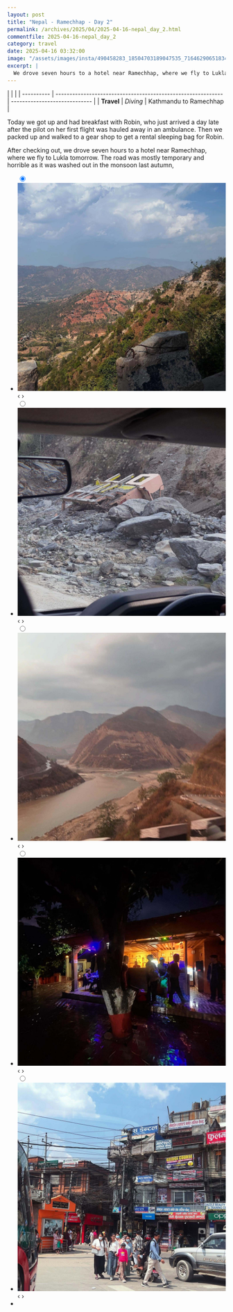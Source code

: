 ```yaml
---
layout: post
title: "Nepal - Ramechhap - Day 2"
permalink: /archives/2025/04/2025-04-16-nepal_day_2.html
commentfile: 2025-04-16-nepal_day_2
category: travel
date: 2025-04-16 03:32:00
image: "/assets/images/insta/490458283_18504703189047535_7164629065183419399_n_18106549288500781.jpg"
excerpt: |
  We drove seven hours to a hotel near Ramechhap, where we fly to Lukla from tomorrow.
---
```


|            |                                                              |
| ---------- | ------------------------------------------------------------ | ----------------------------- |
| **Travel** | _Diving_                                                     | Kathmandu to Ramechhap         |


Today we got up and had breakfast with Robin, who just arrived a day late after the pilot on her first flight was hauled away in an ambulance. Then we packed up and walked to a gear shop to get a rental sleeping bag for Robin. 

After checking out, we drove seven hours to a hotel near Ramechhap, where we fly to Lukla tomorrow. The road was mostly temporary and horrible as it was washed out in the monsoon last autumn,


<ul class="slides">
    <input type="radio" name="radio-btn" id="img-1" checked="checked" />
    <li class="slide-container">
        <div class="slide">
          <a href="/assets/images/insta/491434462_18504703441047535_6393436223388928447_n_18328105801163728.jpg"><img src="/assets/images/insta/491434462_18504703441047535_6393436223388928447_n_18328105801163728.jpg" /></a>
        </div>
    <div class="nav">
      <label for="img-5" class="prev">&#x2039;</label>
      <label for="img-2" class="next">&#x203a;</label>
    </div>
    </li>
        <input type="radio" name="radio-btn" id="img-2"  />
    <li class="slide-container">
        <div class="slide">
          <a href="/assets/images/insta/491444113_18504703450047535_8308931162086643631_n_18291031954221537.jpg"><img src="/assets/images/insta/491444113_18504703450047535_8308931162086643631_n_18291031954221537.jpg" /></a>
        </div>
    <div class="nav">
      <label for="img-1" class="prev">&#x2039;</label>
      <label for="img-3" class="next">&#x203a;</label>
    </div>
    </li>
        <input type="radio" name="radio-btn" id="img-3"  />
    <li class="slide-container">
        <div class="slide">
          <a href="/assets/images/insta/491027366_18504703462047535_8211916431455872194_n_18048551513596685.jpg"><img src="/assets/images/insta/491027366_18504703462047535_8211916431455872194_n_18048551513596685.jpg" /></a>
        </div>
    <div class="nav">
      <label for="img-2" class="prev">&#x2039;</label>
      <label for="img-4" class="next">&#x203a;</label>
    </div>
    </li>
        <input type="radio" name="radio-btn" id="img-4"  />
    <li class="slide-container">
        <div class="slide">
          <a href="/assets/images/insta/491439080_18504703471047535_138845552752827464_n_18040517933207731.jpg"><img src="/assets/images/insta/491439080_18504703471047535_138845552752827464_n_18040517933207731.jpg" /></a>
        </div>
    <div class="nav">
      <label for="img-3" class="prev">&#x2039;</label>
      <label for="img-5" class="next">&#x203a;</label>
    </div>
    </li>
    <input type="radio" name="radio-btn" id="img-5" />
    <li class="slide-container">
        <div class="slide">
          <a href="/assets/images/insta/490458283_18504703189047535_7164629065183419399_n_18106549288500781.jpg"><img src="/assets/images/insta/490458283_18504703189047535_7164629065183419399_n_18106549288500781.jpg" /></a>
        </div>
    <div class="nav">
      <label for="img-4" class="prev">&#x2039;</label>
      <label for="img-1" class="next">&#x203a;</label>
    </div>
    </li>
			
<li class="nav-dots">
      <label for="img-1" class="nav-dot" id="img-dot-1"></label>
      <label for="img-2" class="nav-dot" id="img-dot-2"></label>
      <label for="img-3" class="nav-dot" id="img-dot-3"></label>
      <label for="img-4" class="nav-dot" id="img-dot-4"></label>
      <label for="img-5" class="nav-dot" id="img-dot-5"></label>

</li>
</ul> 